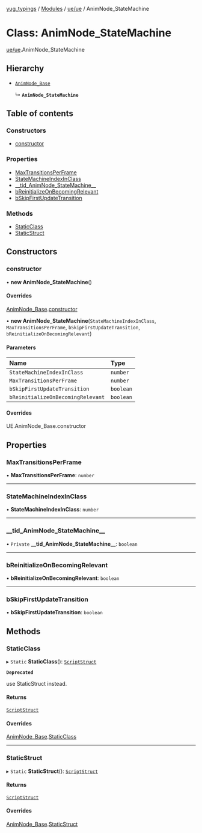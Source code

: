 [yug_typings](../README.md) / [Modules](../modules.md) / [ue/ue](../modules/ue_ue.md) / AnimNode\_StateMachine

# Class: AnimNode\_StateMachine

[ue/ue](../modules/ue_ue.md).AnimNode_StateMachine

## Hierarchy

- [`AnimNode_Base`](ue_ue.AnimNode_Base.md)

  ↳ **`AnimNode_StateMachine`**

## Table of contents

### Constructors

- [constructor](ue_ue.AnimNode_StateMachine.md#constructor)

### Properties

- [MaxTransitionsPerFrame](ue_ue.AnimNode_StateMachine.md#maxtransitionsperframe)
- [StateMachineIndexInClass](ue_ue.AnimNode_StateMachine.md#statemachineindexinclass)
- [\_\_tid\_AnimNode\_StateMachine\_\_](ue_ue.AnimNode_StateMachine.md#__tid_animnode_statemachine__)
- [bReinitializeOnBecomingRelevant](ue_ue.AnimNode_StateMachine.md#breinitializeonbecomingrelevant)
- [bSkipFirstUpdateTransition](ue_ue.AnimNode_StateMachine.md#bskipfirstupdatetransition)

### Methods

- [StaticClass](ue_ue.AnimNode_StateMachine.md#staticclass)
- [StaticStruct](ue_ue.AnimNode_StateMachine.md#staticstruct)

## Constructors

### constructor

• **new AnimNode_StateMachine**()

#### Overrides

[AnimNode_Base](ue_ue.AnimNode_Base.md).[constructor](ue_ue.AnimNode_Base.md#constructor)

• **new AnimNode_StateMachine**(`StateMachineIndexInClass`, `MaxTransitionsPerFrame`, `bSkipFirstUpdateTransition`, `bReinitializeOnBecomingRelevant`)

#### Parameters

| Name | Type |
| :------ | :------ |
| `StateMachineIndexInClass` | `number` |
| `MaxTransitionsPerFrame` | `number` |
| `bSkipFirstUpdateTransition` | `boolean` |
| `bReinitializeOnBecomingRelevant` | `boolean` |

#### Overrides

UE.AnimNode\_Base.constructor

## Properties

### MaxTransitionsPerFrame

• **MaxTransitionsPerFrame**: `number`

___

### StateMachineIndexInClass

• **StateMachineIndexInClass**: `number`

___

### \_\_tid\_AnimNode\_StateMachine\_\_

• `Private` **\_\_tid\_AnimNode\_StateMachine\_\_**: `boolean`

___

### bReinitializeOnBecomingRelevant

• **bReinitializeOnBecomingRelevant**: `boolean`

___

### bSkipFirstUpdateTransition

• **bSkipFirstUpdateTransition**: `boolean`

## Methods

### StaticClass

▸ `Static` **StaticClass**(): [`ScriptStruct`](ue_ue.ScriptStruct.md)

**`Deprecated`**

use StaticStruct instead.

#### Returns

[`ScriptStruct`](ue_ue.ScriptStruct.md)

#### Overrides

[AnimNode_Base](ue_ue.AnimNode_Base.md).[StaticClass](ue_ue.AnimNode_Base.md#staticclass)

___

### StaticStruct

▸ `Static` **StaticStruct**(): [`ScriptStruct`](ue_ue.ScriptStruct.md)

#### Returns

[`ScriptStruct`](ue_ue.ScriptStruct.md)

#### Overrides

[AnimNode_Base](ue_ue.AnimNode_Base.md).[StaticStruct](ue_ue.AnimNode_Base.md#staticstruct)
